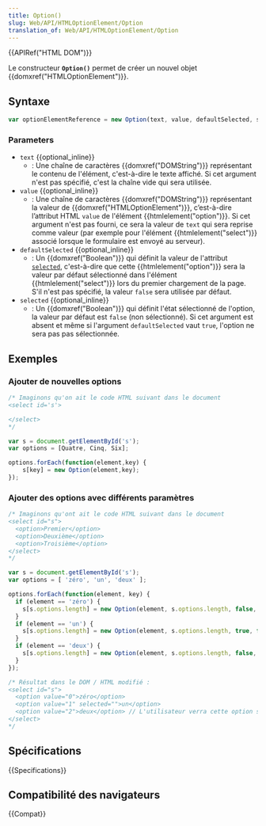 ```yaml
---
title: Option()
slug: Web/API/HTMLOptionElement/Option
translation_of: Web/API/HTMLOptionElement/Option
---
```


{{APIRef("HTML DOM")}}

Le constructeur **`Option()`** permet de créer un nouvel objet {{domxref("HTMLOptionElement")}}.

## Syntaxe

```js
var optionElementReference = new Option(text, value, defaultSelected, selected);
```

### Parameters

- `text` {{optional_inline}}
  - : Une chaîne de caractères {{domxref("DOMString")}} représentant le contenu de l'élément, c'est-à-dire le texte affiché. Si cet argument n'est pas spécifié, c'est la chaîne vide qui sera utilisée.
- `value` {{optional_inline}}
  - : Une chaîne de caractères {{domxref("DOMString")}} représentant la valeur de {{domxref("HTMLOptionElement")}}, c’est-à-dire l’attribut HTML `value` de l'élément {{htmlelement("option")}}. Si cet argument n'est pas fourni, ce sera la valeur de `text` qui sera reprise comme valeur (par exemple pour l'élément {{htmlelement("select")}} associé lorsque le formulaire est envoyé au serveur).
- `defaultSelected` {{optional_inline}}
  - : Un {{domxref("Boolean")}} qui définit la valeur de l'attribut [`selected`](/fr/docs/Web/HTML/Element/option#selected), c'est-à-dire que cette {{htmlelement("option")}} sera la valeur par défaut sélectionné dans l'élément {{htmlelement("select")}} lors du premier chargement de la page. S'il n'est pas spécifié, la valeur `false` sera utilisée par défaut.
- `selected` {{optional_inline}}
  - : Un {{domxref("Boolean")}} qui définit l'état sélectionné de l'option, la valeur par défaut est `false` (non sélectionné). Si cet argument est absent et même si l'argument `defaultSelected` vaut `true`, l'option ne sera pas pas sélectionnée.

## Exemples

### Ajouter de nouvelles options

```js
/* Imaginons qu'on ait le code HTML suivant dans le document
<select id='s'>

</select>
*/

var s = document.getElementById('s');
var options = [Quatre, Cinq, Six];

options.forEach(function(element,key) {
    s[key] = new Option(element,key);
});
```

### Ajouter des options avec différents paramètres

```js
/* Imaginons qu'ont ait le code HTML suivant dans le document
<select id="s">
  <option>Premier</option>
  <option>Deuxième</option>
  <option>Troisième</option>
</select>
*/

var s = document.getElementById('s');
var options = [ 'zéro', 'un', 'deux' ];

options.forEach(function(element, key) {
  if (element == 'zéro') {
    s[s.options.length] = new Option(element, s.options.length, false, false);
  }
  if (element == 'un') {
    s[s.options.length] = new Option(element, s.options.length, true, false); // Ajouter l'attribut "selected"
  }
  if (element == 'deux') {
    s[s.options.length] = new Option(element, s.options.length, false, true); // Sélectionnera l'option
  }
});

/* Résultat dans le DOM / HTML modifié :
<select id="s">
  <option value="0">zéro</option>
  <option value="1" selected="">un</option>
  <option value="2">deux</option> // L'utilisateur verra cette option sélectionnée
</select>
*/
```

## Spécifications

{{Specifications}}

## Compatibilité des navigateurs

{{Compat}}
